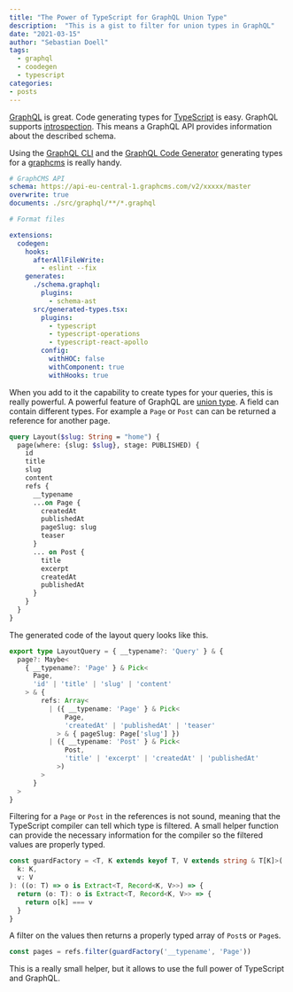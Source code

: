 ```yaml
---
title: "The Power of TypeScript for GraphQL Union Type"
description:  "This is a gist to filter for union types in GraphQL"
date: "2021-03-15"
author: "Sebastian Doell"
tags: 
  - graphql
  - coodegen
  - typescript
categories:
- posts
---
```


[GraphQL](https://graphql.org/) is great. Code generating types for [TypeScript](https://www.typescriptlang.org/) is easy. GraphQL supports [introspection](https://graphql.org/learn/introspection/). This means a GraphQL API provides information about the described schema.

Using the [GraphQL CLI](https://github.com/Urigo/graphql-cli) and the [GraphQL Code Generator](https://graphql-code-generator.com/) generating types for a [graphcms](https://graphcms.com/) is really handy.

```yaml
# GraphCMS API
schema: https://api-eu-central-1.graphcms.com/v2/xxxxx/master
overwrite: true
documents: ./src/graphql/**/*.graphql

# Format files

extensions:
  codegen:
    hooks:
      afterAllFileWrite:
        - eslint --fix
    generates:
      ./schema.graphql:
        plugins:
          - schema-ast
      src/generated-types.tsx:
        plugins:
          - typescript
          - typescript-operations
          - typescript-react-apollo
        config:
          withHOC: false
          withComponent: true
          withHooks: true

```

When you add to it the capability to create types for your queries, this is really powerful. A powerful feature of GraphQL are [union type](https://graphql.org/learn/schema/#union-types). A field can contain different types. For example a `Page` or `Post` can can be returned a reference for another page.

```graphql
query Layout($slug: String = "home") {
  page(where: {slug: $slug}, stage: PUBLISHED) {
    id
    title
    slug
    content
    refs {
      __typename
      ...on Page {
        createdAt
        publishedAt
        pageSlug: slug
        teaser
      }
      ... on Post {
        title
        excerpt
        createdAt
        publishedAt
      }
    }
  }
}
```

The generated code of the layout query looks like this.

```typescript
export type LayoutQuery = { __typename?: 'Query' } & {
  page?: Maybe<
    { __typename?: 'Page' } & Pick<
      Page,
      'id' | 'title' | 'slug' | 'content'
    > & {
        refs: Array<
          | ({ __typename: 'Page' } & Pick<
              Page,
              'createdAt' | 'publishedAt' | 'teaser'
            > & { pageSlug: Page['slug'] })
          | ({ __typename: 'Post' } & Pick<
              Post,
              'title' | 'excerpt' | 'createdAt' | 'publishedAt'
            >)
        >
      }
  >
}
```

Filtering for a `Page` or `Post` in the references is not sound, meaning that the TypeScript compiler can tell which type is filtered. A small helper function can provide the necessary information for the compiler so the filtered values are properly typed.

```typescript
const guardFactory = <T, K extends keyof T, V extends string & T[K]>(
  k: K,
  v: V
): ((o: T) => o is Extract<T, Record<K, V>>) => {
  return (o: T): o is Extract<T, Record<K, V>> => {
    return o[k] === v
  }
}
```

A filter on the values then returns a properly typed array of `Post`s or `Page`s.

```typescript
const pages = refs.filter(guardFactory('__typename', 'Page'))
```

This is a really small helper, but it allows to use the full power of TypeScript and GraphQL.
